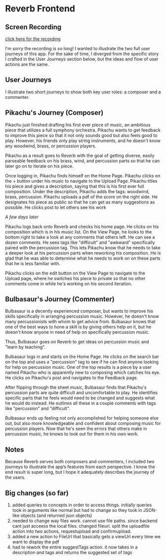 # Reverb Frontend
<!--
This template should help get you started developing with Vue 3 in Vite.

## Recommended IDE Setup

[VS Code](https://code.visualstudio.com/) + [Vue (Official)](https://marketplace.visualstudio.com/items?itemName=Vue.volar) (and disable Vetur).

## Recommended Browser Setup

- Chromium-based browsers (Chrome, Edge, Brave, etc.):
  - [Vue.js devtools](https://chromewebstore.google.com/detail/vuejs-devtools/nhdogjmejiglipccpnnnanhbledajbpd)
  - [Turn on Custom Object Formatter in Chrome DevTools](http://bit.ly/object-formatters)
- Firefox:
  - [Vue.js devtools](https://addons.mozilla.org/en-US/firefox/addon/vue-js-devtools/)
  - [Turn on Custom Object Formatter in Firefox DevTools](https://fxdx.dev/firefox-devtools-custom-object-formatters/)

## Customize configuration

See [Vite Configuration Reference](https://vite.dev/config/).

## Project Setup

```sh
npm install
```

### Compile and Hot-Reload for Development

```sh
npm run dev
```

### Compile and Minify for Production

```sh
npm run build
``` -->

## Screen Recording

[click here for the recording](https://youtu.be/BEZr5AArdlI)

Iʻm sorry the recording is so long! I wanted to illustrate the two full user journeys of this app. For the sake of time, I diverged from the specific story I crafted in the User Journeys section below, but the ideas and flow of user actions are the same.

## User Journeys

I illustrate two short journeys to show both key user roles: a composer and a commenter.

## Pikachu's Journey (Composer)

Pikachu just finished drafting his first ever piece of music, an ambitious piece that utilizes a full symphony orchestra. Pikachu wants to get feedback to improve this piece so that it not only sounds good but also feels good to play. However, his friends only play string instruments, and he doesn't know any woodwind, brass, or percussion players.

Pikachu as a result goes to Reverb with the goal of getting diverse, easily parseable feedback on his brass, wind, and percussion parts so that he can later go on to iterate on his piece.

Once logging in, Pikachu finds himself on the Home Page. Pikachu clicks on the + button under his music to navigate to the Upload Page. Pikachu titles his piece and gives a description, saying that this is his first ever full composition. Under the description, Pikachu adds the tags: woodwind, brass, percussion. Pikachu uploads a pdf of the score on the right side. He designates his piece as public so that he can get as many suggestions as possible. He clicks post to let others see his work

*A few days later*

Pikachu logs back onto Reverb and checks his home page. He clicks on his composition which is in his music list. On the View Page, he looks to the bottom right to take a look at any comments that others left. He can see a dozen comments. He sees tags like "difficult" and "awkward" specifically paired with the percussion tag. This lets Pikachu know that he needs to take a deeper look at his percussion parts when reworking his composition. He is glad that he was able to determine what he needs to work on on these parts that he is less familiar with.

Pikachu clicks on the edit button on the View Page to navigate to the Upload page, where he switches his piece to private so that no other comments come in while he's working on his second iteration.


## Bulbasaur's Journey (Commenter)
Bulbasaur is a decently experienced composer, but wants to improve his skills specifically in arranging percussion music. However, he doesn't know many percussionists with whom to get advice from. Bulbasaur knows that one of the best ways to hone a skill is by giving others help on it, but he doesn't know anyone in need of help on specifically percussion music.

Thus, Bulbasaur goes on Reverb to get ideas on percussion music and "learn by teaching".

Bulbasaur logs in and starts on the Home Page. He clicks on the search bar on the top and uses a "percussion" tag to see if he can find anyone looking for help on percussion music. One of the top results is a piece by a user named Pikachu who is apparently new to composing which catches his eye. He clicks on Pikachu's post and navigates to the Feedback page.

After flipping through the sheet music, Bulbasaur finds that Pikachu's percussion parts are quite difficult and uncomfortable to play. He identifies specific parts that he feels would need to be changed and suggests what he would do instead. He outlines all these in a couple comments with tags like "percussion" and "difficult".

Bulbasaur ends up feeling not only accomplished for helping someone else out, but also more knowledgeable and confident about composing music for percussion players. Now that he's seen the errors that others make in percussion music, he knows to look out for them in his own work.

## Notes
Because Reverb serves both composers and commenters, I included two journeys to illustrate the app’s features from each perspective. I know the end result is super long, but I hope it adequately describes the journey of the users.

## Big changes (so far)
1. added queries to concepts in order to access things. initially queries took in arguments like normal but had to change so they took in JSON-like objects (and returned json objects)
2. needed to change way files work. cannot use file paths. since backend cant just acceess the local files. changed fileurl. split the uploadfile action into two actions, requestupload and confirmupload.
3. added a new action to FileUrl that basically gets a viewUrl every time we want to display the pdf
4. had to rework the entire suggestTags action. it now takes in a description and tags and returns the suggested set of tags
